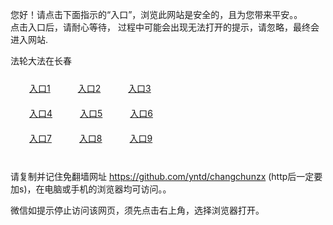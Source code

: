 您好！请点击下面指示的“入口”，浏览此网站是安全的，且为您带来平安。。 <br/>
点击入口后，请耐心等待， 过程中可能会出现无法打开的提示，请忽略，最终会进入网站. </br>

法轮大法在长春<br/>
<div style="padding:10px"><a style="margin:20px" target="_blank" href="https://d2k9iolka6fx4y.cloudfront.net/2Qpsp?ivdmfj" id="ccLink1" rel="nofollow">入口1</a> <a target="_blank" style="margin:20px" href="https://dwe74v5dfddyq.cloudfront.net/2Qpsp?qtvsypr" id="ccLink2" rel="nofollow">入口2</a> <a style="margin:20px" target="_blank" href="https://d34mabp4h5wf8q.cloudfront.net/2Qpsp?vqehlwzi" id="ccLink3" rel="nofollow">入口3</a></div>

<div style="padding:10px" ><a style="margin:20px" target="_blank" href="https://d2k9iolka6fx4y.cloudfront.net/2Qpsp?ivdmfj" id="ccLink4" rel="nofollow">入口4</a> <a style="margin:20px" href="https://dwe74v5dfddyq.cloudfront.net/2Qpsp?qtvsypr" target="_blank" id="ccLink5" rel="nofollow">入口5</a> <a style="margin:20px" href="https://d34mabp4h5wf8q.cloudfront.net/2Qpsp?vqehlwzi" target="_blank" id="ccLink6" rel="nofollow">入口6</a></div>

<div style="padding:10px"><a style="margin:20px" target="_blank" href="https://d2k9iolka6fx4y.cloudfront.net/2Qpsp?ivdmfj" id="ccLink7" rel="nofollow">入口7</a> <a style="margin:20px" href="https://dwe74v5dfddyq.cloudfront.net/2Qpsp?qtvsypr" target="_blank" id="ccLink8" rel="nofollow">入口8</a> <a style="margin:20px" target="_blank" href="https://d34mabp4h5wf8q.cloudfront.net/2Qpsp?vqehlwzi" id="ccLink9" rel="nofollow">入口9</a></div>

<br/>



请复制并记住免翻墙网址 https://github.com/yntd/changchunzx (http后一定要加s)，在电脑或手机的浏览器均可访问。。<br/>

微信如提示停止访问该网页，须先点击右上角，选择浏览器打开。
